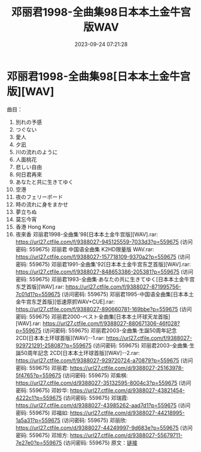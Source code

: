 ﻿---
title: 邓丽君1998-全曲集98日本本土金牛宫版WAV
date: 2023-09-24 07:21:28
categories: WAV车载音乐、镜像
tags: 华语中文
---
# 邓丽君1998-全曲集98[日本本土金牛宫版][WAV]

曲目：
1. 別れの予感
2. つぐない
3. 愛人
4. 夕凪
5. 川の流れのように
6. 人面桃花
7. 悲しい自由
8. 何日君再來
9. あなたと共に生きてゆく
10. 空港
11. 夜のフェリーボード
12. 時の流れに身をまかせ
13. 夢立ちぬ
14. 莫忘今宵
15. 香港 Hong Kong
16. 夜來香
邓丽君1998-全曲集'98[日本本土金牛宫版][WAV].rar: https://url27.ctfile.com/f/9388027-945125559-7033d3?p=559675
(访问密码: 559675)
邓丽君 中国语全曲集 K2HD限量版 WAV.rar: https://url27.ctfile.com/f/9388027-157718109-9370a2?p=559675
(访问密码: 559675)
邓丽君1991-全曲集'92[日本本土金牛宫东芝首版][WAV].rar: https://url27.ctfile.com/f/9388027-848653386-205381?p=559675
(访问密码: 559675)
邓丽君1993-全曲集·あなたの共に生きてゆく[日本本土金牛宫东芝首版][WAV].rar: https://url27.ctfile.com/f/9388027-871995756-7c01d1?p=559675
(访问密码: 559675)
邓丽君1995-中国语全曲集[日本本土金牛宫东芝首版][低速原抓WAV+CUE].rar: https://url27.ctfile.com/f/9388027-890660781-169bbe?p=559675
(访问密码: 559675)
邓丽君2000-ベスト全曲集[日本本土环球天龙首版][WAV].rar: https://url27.ctfile.com/f/9388027-880671306-46f028?p=559675
(访问密码: 559675)
邓丽君2003-全曲集·生誕50周年記念 2CD[日本本土环球首版][WAV]--1.rar: https://url27.ctfile.com/f/9388027-929721291-258087?p=559675
(访问密码: 559675)
邓丽君2003-全曲集·生誕50周年記念 2CD[日本本土环球首版][WAV]--2.rar: https://url27.ctfile.com/f/9388027-929720724-a70879?p=559675
(访问密码: 559675)
邓丽君: https://url27.ctfile.com/d/9388027-25163978-5f4765?p=559675
(访问密码: 559675)
邓紫棋: https://url27.ctfile.com/d/9388027-35132595-8004c3?p=559675
(访问密码: 559675)
邓妙华: https://url27.ctfile.com/d/9388027-43821454-4222c1?p=559675
(访问密码: 559675)
邓瑞霞: https://url27.ctfile.com/d/9388027-43985262-aad7d1?p=559675
(访问密码: 559675)
邓福如: https://url27.ctfile.com/d/9388027-44218995-1a5a31?p=559675
(访问密码: 559675)
邓丽欣: https://url27.ctfile.com/d/9388027-44249997-9d683e?p=559675
(访问密码: 559675)
邓旭方: https://url27.ctfile.com/d/9388027-55679711-7e27e0?p=559675
(访问密码: 559675)
原文：[链接](https://blog.sina.com.cn/s/blog_1647c7e76010313il.html)